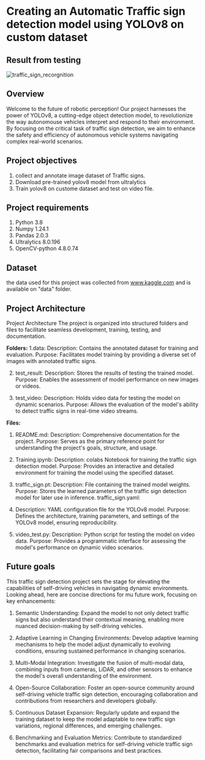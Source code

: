 # Creating an Automatic Traffic sign detection model using YOLOv8 on custom dataset

## Result from testing
![traffic_sign_recorgnition](https://github.com/premota/Traffic_sign_detection/assets/105300445/f89db439-6b84-42de-89c4-6ad5111ed8b9)

## Overview
Welcome to the future of robotic perception! Our project harnesses the power of YOLOv8, a cutting-edge object detection model, to revolutionize the way autonomouse vehicles interpret and respond to their environment. By focusing on the critical task of traffic sign detection, we aim to enhance the safety and efficiency of autonomous vehicle systems navigating complex real-world scenarios.

## Project objectives
1. collect and annotate image dataset of Traffic signs.
2. Download pre-trained yolov8 model from ultralytics
3. Train yolov8 on custome dataset and test on video file.
   
## Project requirements
1. Python 3.8
2. Numpy 1.24.1
3. Pandas 2.0.3
4. Ultralytics 8.0.196
5. OpenCV-python 4.8.0.74

## Dataset
the data used for this project was collected from www.kaggle.com and is available on "data" folder.

## Project Architecture
Project Architecture
The project is organized into structured folders and files to facilitate seamless development, training, testing, and documentation.

**Folders:**
1.data:
Description: Contains the annotated dataset for training and evaluation.
Purpose: Facilitates model training by providing a diverse set of images with annotated traffic signs.

2. test_result:
Description: Stores the results of testing the trained model.
Purpose: Enables the assessment of model performance on new images or videos.

3. test_video:
Description: Holds video data for testing the model on dynamic scenarios.
Purpose: Allows the evaluation of the model's ability to detect traffic signs in real-time video streams.

**Files:**

1. README.md:
Description: Comprehensive documentation for the project.
Purpose: Serves as the primary reference point for understanding the project's goals, structure, and usage.

2. Training.ipynb:
Description: colabs Notebook for training the traffic sign detection model.
Purpose: Provides an interactive and detailed environment for training the model using the specified dataset.

3. traffic_sign.pt:
Description: File containing the trained model weights.
Purpose: Stores the learned parameters of the traffic sign detection model for later use in inference.
traffic_sign.yaml:

4. Description: YAML configuration file for the YOLOv8 model.
Purpose: Defines the architecture, training parameters, and settings of the YOLOv8 model, ensuring reproducibility.

5. video_test.py:
Description: Python script for testing the model on video data.
Purpose: Provides a programmatic interface for assessing the model's performance on dynamic video scenarios.


## Future goals
This traffic sign detection project sets the stage for elevating the capabilities of self-driving vehicles in navigating dynamic environments. Looking ahead, here are concise directions for mu future work, focusing on key enhancements:

1. Semantic Understanding:
Expand the model to not only detect traffic signs but also understand their contextual meaning, enabling more nuanced decision-making by self-driving vehicles.

2. Adaptive Learning in Changing Environments:
Develop adaptive learning mechanisms to help the model adjust dynamically to evolving conditions, ensuring sustained performance in changing scenarios.

3. Multi-Modal Integration:
Investigate the fusion of multi-modal data, combining inputs from cameras, LiDAR, and other sensors to enhance the model's overall understanding of the environment.

4. Open-Source Collaboration:
Foster an open-source community around self-driving vehicle traffic sign detection, encouraging collaboration and contributions from researchers and developers globally.

5. Continuous Dataset Expansion:
Regularly update and expand the training dataset to keep the model adaptable to new traffic sign variations, regional differences, and emerging challenges.

6. Benchmarking and Evaluation Metrics:
Contribute to standardized benchmarks and evaluation metrics for self-driving vehicle traffic sign detection, facilitating fair comparisons and best practices.

